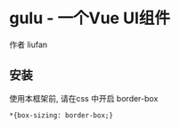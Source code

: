 #  gulu -  一个Vue UI组件

   作者  liufan

## 安装

使用本框架前, 请在css 中开启 border-box

```
*{box-sizing: border-box;}
```
